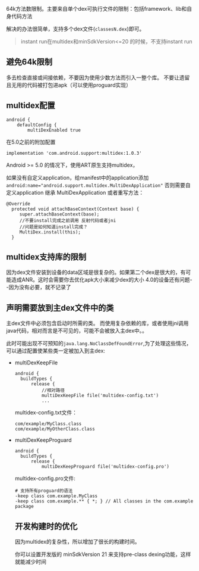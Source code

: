 64k方法数限制。主要来自单个dex可执行文件的限制：包括framework、lib和自身代码方法

解决的办法很简单，支持多个dex文件(`classesN.dex`)即可。

> instant run在multidex和minSdkVersion<=20 的时候，不支持instant run

## 避免64k限制

多去检查直接或间接依赖，不要因为使用少数方法而引入一整个库。
不要让遗留且无用的代码被打包进apk（可以使用proguard实现）

## multidex配置

```
android {
    defaultConfig {
        multiDexEnabled true
```

在5.0之前的附加配置

```
implementation 'com.android.support:multidex:1.0.3'
```

Android >= 5.0 的情况下，使用ART原生支持multidex，

如果没有自定义application，给manifest中的application添加`android:name="android.support.multidex.MultiDexApplication"`
否则需要自定义application 继承 MultiDexApplication 或者重写方法：

```
@Override
  protected void attachBaseContext(Context base) {
     super.attachBaseContext(base);
     //不要install完成之前调用 反射代码或者jni
     //问题是如何知道install完成？
     MultiDex.install(this);
  }
```

## multidex支持库的限制

因为dex文件安装到设备的data区域是很复杂的。如果第二个dex是很大的，有可能造成ANR。这时会需要你去优化apk大小来减少dex的大小
4.0的设备还有问题--因为没有必要，就不记录了

## 声明需要放到主dex文件中的类

主dex文件中必须包含启动时所需的类。
而使用复杂依赖的库，或者使用jni调用java代码，相对而言是不可见的，可能不会被放入主dex中。。

此时可能出现不可预知的`java.lang.NoClassDefFoundError`,为了处理这些情况，可以通过配置使某些类一定被加入到主dex:

- multiDexKeepFile

    ```
    android {
      buildTypes {
          release {
              //相对路径
              multiDexKeepFile file('multidex-config.txt')
              ...
    ```

    multidex-config.txt文件：

    ```
    com/example/MyClass.class
    com/example/MyOtherClass.class
    ```

- multiDexKeepProguard

    ```
    android {
      buildTypes {
          release {
              multiDexKeepProguard file('multidex-config.pro')
    ```

    multidex-config.pro文件:

    ```
    # 支持所有proguard的语法
    -keep class com.example.MyClass
    -keep class com.example.** { *; } // All classes in the com.example package
    ```

    ## 开发构建时的优化

    因为multidex的复杂性，所以增加了很长的构建时间。

    你可以设置开发版的 minSdkVersion 21 来支持pre-class dexing功能，这样就能减少时间
